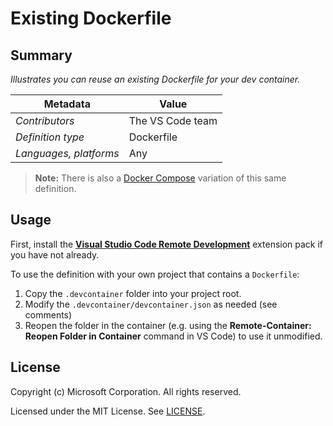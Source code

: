 # Existing Dockerfile

## Summary

*Illustrates you can reuse an existing Dockerfile for your dev container.*

| Metadata | Value |  
|----------|-------|
| *Contributors* | The VS Code team |
| *Definition type* | Dockerfile |
| *Languages, platforms* | Any |

> **Note:** There is also a [Docker Compose](../docker-existing-docker-compose) variation of this same definition.
> 
## Usage

First, install the **[Visual Studio Code Remote Development](https://aka.ms/vscode-remote/download/extension)** extension pack if you have not already.

To use the definition with your own project that contains a `Dockerfile`:

1. Copy the `.devcontainer` folder into your project root.
2. Modify the `.devcontainer/devcontainer.json` as needed (see comments)
3. Reopen the folder in the container (e.g. using the **Remote-Container: Reopen Folder in Container** command in VS Code) to use it unmodified.

## License

Copyright (c) Microsoft Corporation. All rights reserved.

Licensed under the MIT License. See [LICENSE](../../LICENSE). 
